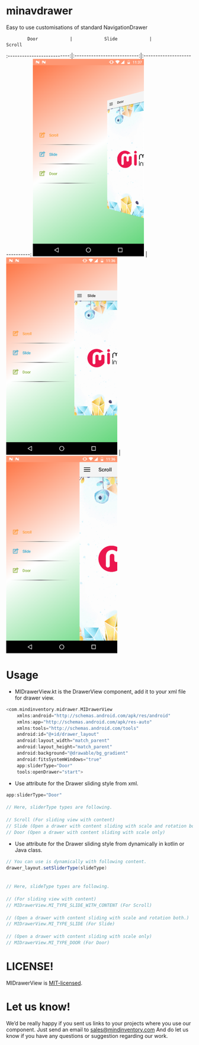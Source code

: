 # minavdrawer
Easy to use customisations of standard NavigationDrawer

            Door            |            Slide            |              Scroll
:--------------------------:|:---------------------------:|:------------------------------:
  ![image](/media/Door.png) |  ![image](/media/Slide.png) |   ![image](/media/Scroll.png)

  
# Usage

* MIDrawerView.kt is the DrawerView component, add it to your xml file for drawer view.

```groovy
<com.mindinventory.midrawer.MIDrawerView
    xmlns:android="http://schemas.android.com/apk/res/android"
    xmlns:app="http://schemas.android.com/apk/res-auto"
    xmlns:tools="http://schemas.android.com/tools"
    android:id="@+id/drawer_layout"
    android:layout_width="match_parent"
    android:layout_height="match_parent"
    android:background="@drawable/bg_gradient"
    android:fitsSystemWindows="true"
    app:sliderType="Door"
    tools:openDrawer="start">
```

* Use attribute for the Drawer sliding style from xml.

```groovy
app:sliderType="Door"

// Here, sliderType types are following.

// Scroll (For sliding view with content)
// Slide (Open a drawer with content sliding with scale and rotation both.)
// Door (Open a drawer with content sliding with scale only)
```

 * Use attribute for the Drawer sliding style from dynamically in kotlin or Java class.

```groovy
// You can use is dynamically with following content.
drawer_layout.setSliderType(slideType)


// Here, slideType types are following.

// (For sliding view with content)
// MIDrawerView.MI_TYPE_SLIDE_WITH_CONTENT (For Scroll)

// (Open a drawer with content sliding with scale and rotation both.)
// MIDrawerView.MI_TYPE_SLIDE (For Slide)

// (Open a drawer with content sliding with scale only)
// MIDrawerView.MI_TYPE_DOOR (For Door)
```

# LICENSE!

MIDrawerView is [MIT-licensed](http://192.168.1.240:8888/mi-codelib/MiNavigationDrawer/blob/master/LICENSE).

# Let us know!
We’d be really happy if you sent us links to your projects where you use our component. Just send an email to sales@mindinventory.com And do let us know if you have any questions or suggestion regarding our work.
